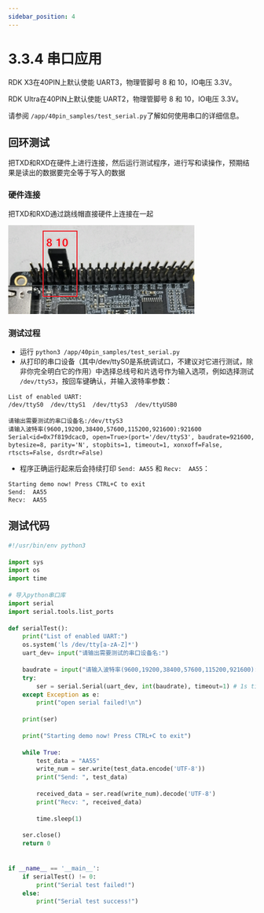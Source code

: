 ```yaml
---
sidebar_position: 4
---
```


# 3.3.4 串口应用

RDK X3在40PIN上默认使能 UART3，物理管脚号 8 和 10，IO电压 3.3V。

RDK Ultra在40PIN上默认使能 UART2，物理管脚号 8 和 10，IO电压 3.3V。

请参阅 `/app/40pin_samples/test_serial.py`了解如何使用串口的详细信息。

## 回环测试
把TXD和RXD在硬件上进行连接，然后运行测试程序，进行写和读操作，预期结果是读出的数据要完全等于写入的数据

### 硬件连接

把TXD和RXD通过跳线帽直接硬件上连接在一起

![image-20220512101820743](../../../static/img/03_Basic_Application/03_40pin_user_guide/image/40pin_user_guide/image-20220512101820743.png)

### 测试过程

- 运行 `python3 /app/40pin_samples/test_serial.py`
- 从打印的串口设备（其中/dev/ttyS0是系统调试口，不建议对它进行测试，除非你完全明白它的作用）中选择总线号和片选号作为输入选项，例如选择测试 `/dev/ttyS3`，按回车键确认，并输入波特率参数：

```
List of enabled UART:
/dev/ttyS0  /dev/ttyS1  /dev/ttyS3  /dev/ttyUSB0

请输出需要测试的串口设备名:/dev/ttyS3
请输入波特率(9600,19200,38400,57600,115200,921600):921600
Serial<id=0x7f819dcac0, open=True>(port='/dev/ttyS3', baudrate=921600, bytesize=8, parity='N', stopbits=1, timeout=1, xonxoff=False, rtscts=False, dsrdtr=False)
```

- 程序正确运行起来后会持续打印 `Send: AA55` 和 `Recv:  AA55`：

```
Starting demo now! Press CTRL+C to exit
Send:  AA55
Recv:  AA55
```

## 测试代码

```python
#!/usr/bin/env python3

import sys
import os
import time

# 导入python串口库
import serial
import serial.tools.list_ports

def serialTest():
    print("List of enabled UART:")
    os.system('ls /dev/tty[a-zA-Z]*')
    uart_dev= input("请输出需要测试的串口设备名:")

    baudrate = input("请输入波特率(9600,19200,38400,57600,115200,921600):")
    try:
        ser = serial.Serial(uart_dev, int(baudrate), timeout=1) # 1s timeout
    except Exception as e:
        print("open serial failed!\n")

    print(ser)

    print("Starting demo now! Press CTRL+C to exit")

    while True:
        test_data = "AA55"
        write_num = ser.write(test_data.encode('UTF-8'))
        print("Send: ", test_data)

        received_data = ser.read(write_num).decode('UTF-8')
        print("Recv: ", received_data)

        time.sleep(1)

    ser.close()
    return 0


if __name__ == '__main__':
    if serialTest() != 0:
        print("Serial test failed!")
    else:
        print("Serial test success!")

```

